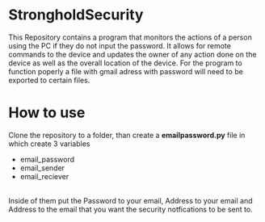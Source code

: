 # StrongholdSecurity
This Repository contains a program that monitors the actions of a person using the PC if they do not input the password. It allows for remote commands to the device and updates the owner of any action done on the device as well as the overall location of the device.
For the program to function poperly a file with gmail adress with password will need to be exported to certain files. 

# How to use
Clone the repository to a folder, than create a **emailpassword.py** file in which create 3 variables <br>
- email_password
- email_sender
- email_reciever
<br>
Inside of them put the Password to your email, Address to your email and Address to the email that you want the security notfications to be sent to.


